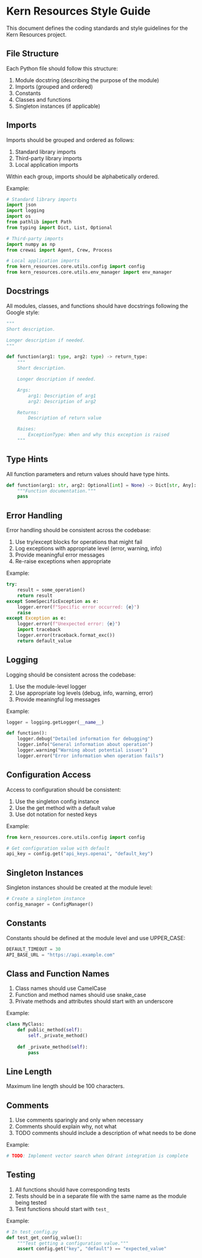 # Kern Resources Style Guide

This document defines the coding standards and style guidelines for the Kern Resources project.

## File Structure

Each Python file should follow this structure:

1. Module docstring (describing the purpose of the module)
2. Imports (grouped and ordered)
3. Constants
4. Classes and functions
5. Singleton instances (if applicable)

## Imports

Imports should be grouped and ordered as follows:

1. Standard library imports
2. Third-party library imports
3. Local application imports

Within each group, imports should be alphabetically ordered.

Example:
```python
# Standard library imports
import json
import logging
import os
from pathlib import Path
from typing import Dict, List, Optional

# Third-party imports
import numpy as np
from crewai import Agent, Crew, Process

# Local application imports
from kern_resources.core.utils.config import config
from kern_resources.core.utils.env_manager import env_manager
```

## Docstrings

All modules, classes, and functions should have docstrings following the Google style:

```python
"""
Short description.

Longer description if needed.
"""

def function(arg1: type, arg2: type) -> return_type:
    """
    Short description.

    Longer description if needed.

    Args:
        arg1: Description of arg1
        arg2: Description of arg2

    Returns:
        Description of return value

    Raises:
        ExceptionType: When and why this exception is raised
    """
```

## Type Hints

All function parameters and return values should have type hints.

```python
def function(arg1: str, arg2: Optional[int] = None) -> Dict[str, Any]:
    """Function documentation."""
    pass
```

## Error Handling

Error handling should be consistent across the codebase:

1. Use try/except blocks for operations that might fail
2. Log exceptions with appropriate level (error, warning, info)
3. Provide meaningful error messages
4. Re-raise exceptions when appropriate

Example:
```python
try:
    result = some_operation()
    return result
except SomeSpecificException as e:
    logger.error(f"Specific error occurred: {e}")
    raise
except Exception as e:
    logger.error(f"Unexpected error: {e}")
    import traceback
    logger.error(traceback.format_exc())
    return default_value
```

## Logging

Logging should be consistent across the codebase:

1. Use the module-level logger
2. Use appropriate log levels (debug, info, warning, error)
3. Provide meaningful log messages

Example:
```python
logger = logging.getLogger(__name__)

def function():
    logger.debug("Detailed information for debugging")
    logger.info("General information about operation")
    logger.warning("Warning about potential issues")
    logger.error("Error information when operation fails")
```

## Configuration Access

Access to configuration should be consistent:

1. Use the singleton config instance
2. Use the get method with a default value
3. Use dot notation for nested keys

Example:
```python
from kern_resources.core.utils.config import config

# Get configuration value with default
api_key = config.get("api_keys.openai", "default_key")
```

## Singleton Instances

Singleton instances should be created at the module level:

```python
# Create a singleton instance
config_manager = ConfigManager()
```

## Constants

Constants should be defined at the module level and use UPPER_CASE:

```python
DEFAULT_TIMEOUT = 30
API_BASE_URL = "https://api.example.com"
```

## Class and Function Names

1. Class names should use CamelCase
2. Function and method names should use snake_case
3. Private methods and attributes should start with an underscore

Example:
```python
class MyClass:
    def public_method(self):
        self._private_method()
    
    def _private_method(self):
        pass
```

## Line Length

Maximum line length should be 100 characters.

## Comments

1. Use comments sparingly and only when necessary
2. Comments should explain why, not what
3. TODO comments should include a description of what needs to be done

Example:
```python
# TODO: Implement vector search when Qdrant integration is complete
```

## Testing

1. All functions should have corresponding tests
2. Tests should be in a separate file with the same name as the module being tested
3. Test functions should start with `test_`

Example:
```python
# In test_config.py
def test_get_config_value():
    """Test getting a configuration value."""
    assert config.get("key", "default") == "expected_value"
```
